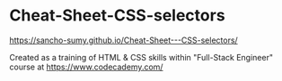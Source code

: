 # Cheat-Sheet-CSS-selectors
 
https://sancho-sumy.github.io/Cheat-Sheet---CSS-selectors/

Created as a training of HTML & CSS skills within "Full-Stack Engineer" course at https://www.codecademy.com/
